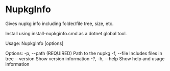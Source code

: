# NupkgInfo

Gives nupkg info including folder/file tree, size, etc.

Install using install-nupkginfo.cmd as a dotnet global tool.

Usage:
  NupkgInfo [options]

Options:
  -p, --path <path> (REQUIRED)    Path to the nupkg
  -f, --file                      Includes files in tree
  --version                       Show version information
  -?, -h, --help                  Show help and usage information